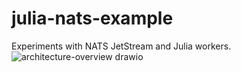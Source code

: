 # julia-nats-example
Experiments with NATS JetStream and Julia workers.
![architecture-overview drawio](https://github.com/jakubwro/julia-nats-example/assets/6503171/0d50c5fe-f34d-4d6e-9c76-e8093d8c96f5)
